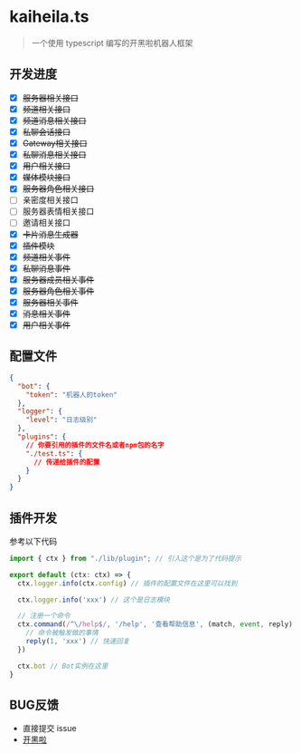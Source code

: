 # kaiheila.ts
> 一个使用 typescript 编写的开黑啦机器人框架

## 开发进度
- [x] ~~服务器相关接口~~
- [x] ~~频道相关接口~~
- [x] ~~频道消息相关接口~~
- [x] ~~私聊会话接口~~
- [x] ~~Gateway相关接口~~
- [x] ~~私聊消息相关接口~~
- [x] ~~用户相关接口~~
- [x] ~~媒体模块接口~~
- [x] ~~服务器角色相关接口~~
- [ ] 亲密度相关接口
- [ ] 服务器表情相关接口
- [ ] 邀请相关接口
- [x] ~~卡片消息生成器~~
- [x] ~~插件模块~~
- [x] ~~频道相关事件~~
- [x] ~~私聊消息事件~~
- [x] ~~服务器成员相关事件~~
- [x] ~~服务器角色相关事件~~
- [x] ~~服务器相关事件~~
- [x] ~~消息相关事件~~
- [x] ~~用户相关事件~~

## 配置文件
```json
{
  "bot": {
    "token": "机器人的token"
  },
  "logger": {
    "level": "日志级别"
  },
  "plugins": {
    // 你要引用的插件的文件名或者npm包的名字
    "./test.ts": {
      // 传递给插件的配置
    }
  }
}
```

## 插件开发
参考以下代码
```typescript
import { ctx } from "./lib/plugin"; // 引入这个是为了代码提示

export default (ctx: ctx) => {
  ctx.logger.info(ctx.config) // 插件的配置文件在这里可以找到

  ctx.logger.info('xxx') // 这个是日志模块

  // 注册一个命令
  ctx.command(/^\/help$/, '/help', '查看帮助信息', (match, event, reply) => {
    // 命令被触发做的事情
    reply(1, 'xxx') // 快速回复
  })

  ctx.bot // Bot实例在这里
}
```

## BUG反馈
- 直接提交 issue
- [开黑啦](https://kaihei.co/61zvJF)